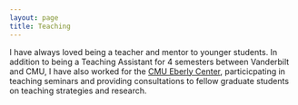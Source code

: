 ```yaml
---
layout: page
title: Teaching
---
```

I have always loved being a teacher and mentor to younger students. In addition to being a Teaching Assistant for 4 semesters between Vanderbilt and CMU, I have also worked for the
[CMU Eberly Center](https://www.cmu.edu/teaching/index.html), particicpating in teaching seminars and providing consultations to fellow graduate students on teaching strategies and research.
